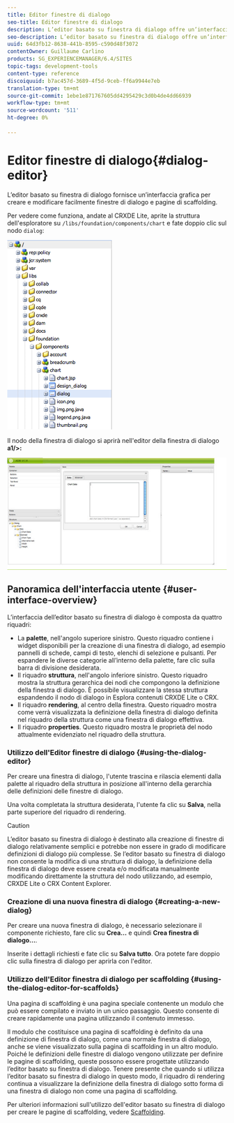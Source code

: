 ```yaml
---
title: Editor finestre di dialogo
seo-title: Editor finestre di dialogo
description: L’editor basato su finestra di dialogo offre un’interfaccia grafica per la creazione e la modifica di finestre di dialogo e pagine di scaffolding
seo-description: L’editor basato su finestra di dialogo offre un’interfaccia grafica per la creazione e la modifica di finestre di dialogo e pagine di scaffolding
uuid: 64d3fb12-8638-441b-8595-c590d48f3072
contentOwner: Guillaume Carlino
products: SG_EXPERIENCEMANAGER/6.4/SITES
topic-tags: development-tools
content-type: reference
discoiquuid: b7ac457d-3689-4f5d-9ceb-ff6a9944e7eb
translation-type: tm+mt
source-git-commit: 1ebe1e871767605dd4295429c3d0b4de4dd66939
workflow-type: tm+mt
source-wordcount: '511'
ht-degree: 0%

---
```



# Editor finestre di dialogo{#dialog-editor}

L’editor basato su finestra di dialogo fornisce un’interfaccia grafica per creare e modificare facilmente finestre di dialogo e pagine di scaffolding.

Per vedere come funziona, andate al CRXDE Lite, aprite la struttura dell&#39;esploratore su `/libs/foundation/components/chart` e fate doppio clic sul nodo `dialog`:

![chlimage_1-247](assets/chlimage_1-247.png)

Il nodo della finestra di dialogo si aprirà nell&#39;editor della finestra di dialogo **a1/>:**

![screen_shot_2012-02-01at25033pm](assets/screen_shot_2012-02-01at25033pm.png)

## Panoramica dell&#39;interfaccia utente {#user-interface-overview}

L’interfaccia dell’editor basato su finestra di dialogo è composta da quattro riquadri:

* La **palette**, nell&#39;angolo superiore sinistro. Questo riquadro contiene i widget disponibili per la creazione di una finestra di dialogo, ad esempio pannelli di schede, campi di testo, elenchi di selezione e pulsanti. Per espandere le diverse categorie all’interno della palette, fare clic sulla barra di divisione desiderata.
* Il riquadro **struttura**, nell&#39;angolo inferiore sinistro. Questo riquadro mostra la struttura gerarchica dei nodi che compongono la definizione della finestra di dialogo. È possibile visualizzare la stessa struttura espandendo il nodo di dialogo in Esplora contenuti CRXDE Lite o CRX.
* Il riquadro **rendering**, al centro della finestra. Questo riquadro mostra come verrà visualizzata la definizione della finestra di dialogo definita nel riquadro della struttura come una finestra di dialogo effettiva.
* Il riquadro **properties**. Questo riquadro mostra le proprietà del nodo attualmente evidenziato nel riquadro della struttura.

### Utilizzo dell&#39;Editor finestre di dialogo {#using-the-dialog-editor}

Per creare una finestra di dialogo, l&#39;utente trascina e rilascia elementi dalla palette al riquadro della struttura in posizione all&#39;interno della gerarchia delle definizioni delle finestre di dialogo.

Una volta completata la struttura desiderata, l&#39;utente fa clic su **Salva**, nella parte superiore del riquadro di rendering.

>[!CAUTION]
>
>L’editor basato su finestra di dialogo è destinato alla creazione di finestre di dialogo relativamente semplici e potrebbe non essere in grado di modificare definizioni di dialogo più complesse. Se l’editor basato su finestra di dialogo non consente la modifica di una struttura di dialogo, la definizione della finestra di dialogo deve essere creata e/o modificata manualmente modificando direttamente la struttura del nodo utilizzando, ad esempio, CRXDE Lite o CRX Content Explorer.

### Creazione di una nuova finestra di dialogo {#creating-a-new-dialog}

Per creare una nuova finestra di dialogo, è necessario selezionare il componente richiesto, fare clic su **Crea...** e quindi **Crea finestra di dialogo...**.

Inserite i dettagli richiesti e fate clic su **Salva tutto**. Ora potete fare doppio clic sulla finestra di dialogo per aprirla con l&#39;editor.

### Utilizzo dell&#39;Editor finestra di dialogo per scaffolding {#using-the-dialog-editor-for-scaffolds}

Una pagina di scaffolding è una pagina speciale contenente un modulo che può essere compilato e inviato in un unico passaggio. Questo consente di creare rapidamente una pagina utilizzando il contenuto immesso.

Il modulo che costituisce una pagina di scaffolding è definito da una definizione di finestra di dialogo, come una normale finestra di dialogo, anche se viene visualizzato sulla pagina di scaffolding in un altro modulo. Poiché le definizioni delle finestre di dialogo vengono utilizzate per definire le pagine di scaffolding, queste possono essere progettate utilizzando l’editor basato su finestra di dialogo. Tenere presente che quando si utilizza l’editor basato su finestra di dialogo in questo modo, il riquadro di rendering continua a visualizzare la definizione della finestra di dialogo sotto forma di una finestra di dialogo non come una pagina di scaffolding.

Per ulteriori informazioni sull&#39;utilizzo dell&#39;editor basato su finestra di dialogo per creare le pagine di scaffolding, vedere [Scaffolding](/help/sites-authoring/scaffolding.md).
